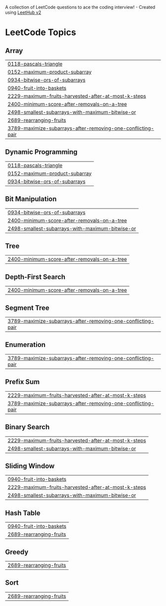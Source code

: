 A collection of LeetCode questions to ace the coding interview! - Created using [LeetHub v2](https://github.com/arunbhardwaj/LeetHub-2.0)
<!---LeetCode Topics Start-->
# LeetCode Topics
## Array
|  |
| ------- |
| [0118-pascals-triangle](https://github.com/Priyam-A/Leetcode-Solutions/tree/master/0118-pascals-triangle) |
| [0152-maximum-product-subarray](https://github.com/Priyam-A/Leetcode-Solutions/tree/master/0152-maximum-product-subarray) |
| [0934-bitwise-ors-of-subarrays](https://github.com/Priyam-A/Leetcode-Solutions/tree/master/0934-bitwise-ors-of-subarrays) |
| [0940-fruit-into-baskets](https://github.com/Priyam-A/Leetcode-Solutions/tree/master/0940-fruit-into-baskets) |
| [2229-maximum-fruits-harvested-after-at-most-k-steps](https://github.com/Priyam-A/Leetcode-Solutions/tree/master/2229-maximum-fruits-harvested-after-at-most-k-steps) |
| [2400-minimum-score-after-removals-on-a-tree](https://github.com/Priyam-A/Leetcode-Solutions/tree/master/2400-minimum-score-after-removals-on-a-tree) |
| [2498-smallest-subarrays-with-maximum-bitwise-or](https://github.com/Priyam-A/Leetcode-Solutions/tree/master/2498-smallest-subarrays-with-maximum-bitwise-or) |
| [2689-rearranging-fruits](https://github.com/Priyam-A/Leetcode-Solutions/tree/master/2689-rearranging-fruits) |
| [3789-maximize-subarrays-after-removing-one-conflicting-pair](https://github.com/Priyam-A/Leetcode-Solutions/tree/master/3789-maximize-subarrays-after-removing-one-conflicting-pair) |
## Dynamic Programming
|  |
| ------- |
| [0118-pascals-triangle](https://github.com/Priyam-A/Leetcode-Solutions/tree/master/0118-pascals-triangle) |
| [0152-maximum-product-subarray](https://github.com/Priyam-A/Leetcode-Solutions/tree/master/0152-maximum-product-subarray) |
| [0934-bitwise-ors-of-subarrays](https://github.com/Priyam-A/Leetcode-Solutions/tree/master/0934-bitwise-ors-of-subarrays) |
## Bit Manipulation
|  |
| ------- |
| [0934-bitwise-ors-of-subarrays](https://github.com/Priyam-A/Leetcode-Solutions/tree/master/0934-bitwise-ors-of-subarrays) |
| [2400-minimum-score-after-removals-on-a-tree](https://github.com/Priyam-A/Leetcode-Solutions/tree/master/2400-minimum-score-after-removals-on-a-tree) |
| [2498-smallest-subarrays-with-maximum-bitwise-or](https://github.com/Priyam-A/Leetcode-Solutions/tree/master/2498-smallest-subarrays-with-maximum-bitwise-or) |
## Tree
|  |
| ------- |
| [2400-minimum-score-after-removals-on-a-tree](https://github.com/Priyam-A/Leetcode-Solutions/tree/master/2400-minimum-score-after-removals-on-a-tree) |
## Depth-First Search
|  |
| ------- |
| [2400-minimum-score-after-removals-on-a-tree](https://github.com/Priyam-A/Leetcode-Solutions/tree/master/2400-minimum-score-after-removals-on-a-tree) |
## Segment Tree
|  |
| ------- |
| [3789-maximize-subarrays-after-removing-one-conflicting-pair](https://github.com/Priyam-A/Leetcode-Solutions/tree/master/3789-maximize-subarrays-after-removing-one-conflicting-pair) |
## Enumeration
|  |
| ------- |
| [3789-maximize-subarrays-after-removing-one-conflicting-pair](https://github.com/Priyam-A/Leetcode-Solutions/tree/master/3789-maximize-subarrays-after-removing-one-conflicting-pair) |
## Prefix Sum
|  |
| ------- |
| [2229-maximum-fruits-harvested-after-at-most-k-steps](https://github.com/Priyam-A/Leetcode-Solutions/tree/master/2229-maximum-fruits-harvested-after-at-most-k-steps) |
| [3789-maximize-subarrays-after-removing-one-conflicting-pair](https://github.com/Priyam-A/Leetcode-Solutions/tree/master/3789-maximize-subarrays-after-removing-one-conflicting-pair) |
## Binary Search
|  |
| ------- |
| [2229-maximum-fruits-harvested-after-at-most-k-steps](https://github.com/Priyam-A/Leetcode-Solutions/tree/master/2229-maximum-fruits-harvested-after-at-most-k-steps) |
| [2498-smallest-subarrays-with-maximum-bitwise-or](https://github.com/Priyam-A/Leetcode-Solutions/tree/master/2498-smallest-subarrays-with-maximum-bitwise-or) |
## Sliding Window
|  |
| ------- |
| [0940-fruit-into-baskets](https://github.com/Priyam-A/Leetcode-Solutions/tree/master/0940-fruit-into-baskets) |
| [2229-maximum-fruits-harvested-after-at-most-k-steps](https://github.com/Priyam-A/Leetcode-Solutions/tree/master/2229-maximum-fruits-harvested-after-at-most-k-steps) |
| [2498-smallest-subarrays-with-maximum-bitwise-or](https://github.com/Priyam-A/Leetcode-Solutions/tree/master/2498-smallest-subarrays-with-maximum-bitwise-or) |
## Hash Table
|  |
| ------- |
| [0940-fruit-into-baskets](https://github.com/Priyam-A/Leetcode-Solutions/tree/master/0940-fruit-into-baskets) |
| [2689-rearranging-fruits](https://github.com/Priyam-A/Leetcode-Solutions/tree/master/2689-rearranging-fruits) |
## Greedy
|  |
| ------- |
| [2689-rearranging-fruits](https://github.com/Priyam-A/Leetcode-Solutions/tree/master/2689-rearranging-fruits) |
## Sort
|  |
| ------- |
| [2689-rearranging-fruits](https://github.com/Priyam-A/Leetcode-Solutions/tree/master/2689-rearranging-fruits) |
<!---LeetCode Topics End-->